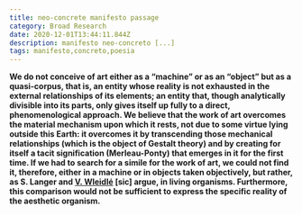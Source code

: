 ```yaml
---
title: neo-concrete manifesto passage
category: Broad Research
date: 2020-12-01T13:44:11.844Z
description: manifesto neo-concreto [...]
tags: manifesto,concreto,poesia
---
```

**We do not conceive of art either as a “machine” or as an “object” but as a quasi-corpus, that is, an entity whose reality is not exhausted in the external relationships of its elements; an entity that, though analytically divisible into its parts, only gives itself up fully to a direct, phenomenological approach. We believe that the work of art overcomes the material mechanism upon which it rests, not due to some virtue lying outside this Earth: it overcomes it by transcending those mechanical relationships (which is the object of Gestalt theory) and by creating for itself a tacit signification (Merleau-Ponty) that emerges in it for the first time. If we had to search for a simile for the work of art, we could not find it, therefore, either in a machine or in objects taken objectively, but rather, as S. Langer and [V. Wleidlé](https://en.wikipedia.org/w/index.php?title=Vladimir_Weidl%C3%A9&action=edit&redlink=1) \[sic] argue, in living organisms. Furthermore, this comparison would not be sufficient to express the specific reality of the aesthetic organism.**